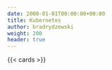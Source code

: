 ```yaml
---
date: 2000-01-01T00:00:00+00:00
title: Kubernetes
author: bradrydzewski
weight: 200
header: true
---
```


{{< cards >}}
